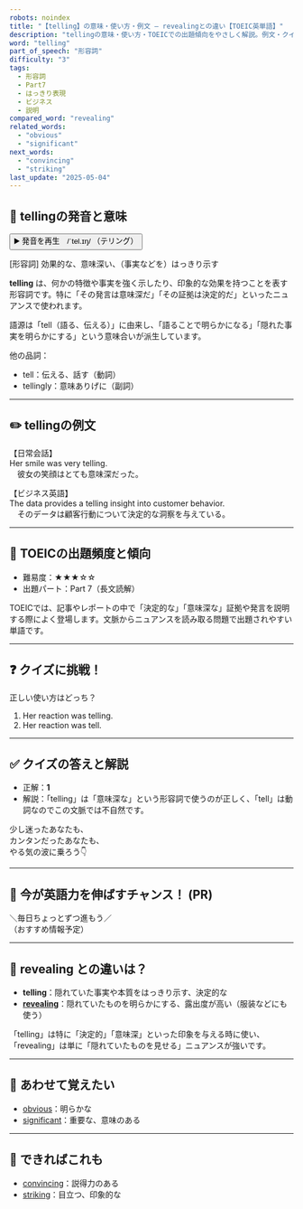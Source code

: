 ```yaml
---
robots: noindex
title: "【telling】の意味・使い方・例文 ― revealingとの違い【TOEIC英単語】"
description: "tellingの意味・使い方・TOEICでの出題傾向をやさしく解説。例文・クイズ付きでrevealingとの違いもわかりやすく学べます。"
word: "telling"
part_of_speech: "形容詞"
difficulty: "3"
tags:
  - 形容詞
  - Part7
  - はっきり表現
  - ビジネス
  - 説明
compared_word: "revealing"
related_words:
  - "obvious"
  - "significant"
next_words:
  - "convincing"
  - "striking"
last_update: "2025-05-04"
---
```


## 🔰 tellingの発音と意味

<button class="play-audio" onclick="playTTS('telling')">
  <span class="play-audio-main">
    ▶️ 発音を再生　/ˈtel.ɪŋ/
  </span>
  <span class="play-audio-sub">
    （テリング）
  </span>
</button>

[形容詞] 効果的な、意味深い、（事実などを）はっきり示す

**telling** は、何かの特徴や事実を強く示したり、印象的な効果を持つことを表す形容詞です。特に「その発言は意味深だ」「その証拠は決定的だ」といったニュアンスで使われます。

語源は「tell（語る、伝える）」に由来し、「語ることで明らかになる」「隠れた事実を明らかにする」という意味合いが派生しています。

他の品詞：  
- tell：伝える、話す（動詞）
- tellingly：意味ありげに（副詞）

---

## ✏️ tellingの例文

【日常会話】  
Her smile was very telling.  
　彼女の笑顔はとても意味深だった。

【ビジネス英語】  
The data provides a telling insight into customer behavior.  
　そのデータは顧客行動について決定的な洞察を与えている。

---

## 🎯 TOEICの出題頻度と傾向

- 難易度：★★★☆☆
- 出題パート：Part 7（長文読解）

TOEICでは、記事やレポートの中で「決定的な」「意味深な」証拠や発言を説明する際によく登場します。文脈からニュアンスを読み取る問題で出題されやすい単語です。

---

## ❓ クイズに挑戦！

正しい使い方はどっち？

1. Her reaction was telling.  
2. Her reaction was tell.

---

## ✅ クイズの答えと解説

- 正解：**1**
- 解説：「telling」は「意味深な」という形容詞で使うのが正しく、「tell」は動詞なのでこの文脈では不自然です。

少し迷ったあなたも、  
カンタンだったあなたも、  
やる気の波に乗ろう👇️

---

## 🚀 今が英語力を伸ばすチャンス！ (PR)

<div class="info-center">
＼毎日ちょっとずつ進もう／<br>  
（おすすめ情報予定）
</div>

---

## 🤔  revealing との違いは？

- **telling**：隠れていた事実や本質をはっきり示す、決定的な
- **[revealing](/word/revealing)**：隠れていたものを明らかにする、露出度が高い（服装などにも使う）

「telling」は特に「決定的」「意味深」といった印象を与える時に使い、「revealing」は単に「隠れていたものを見せる」ニュアンスが強いです。

---

## 🧩 あわせて覚えたい

- [obvious](/word/obvious)：明らかな
- [significant](/word/significant)：重要な、意味のある

---

## 📖 できればこれも

- [convincing](/word/convincing)：説得力のある
- [striking](/word/striking)：目立つ、印象的な

<!-- cvid: aid37_bid11 -->
